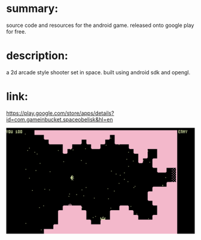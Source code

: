 # summary:
source code and resources for the android game.
released onto google play for free.

# description:
a 2d arcade style shooter set in space. built using android sdk and opengl.

# link:
https://play.google.com/store/apps/details?id=com.gameinbucket.spaceobelisk&hl=en

![image](spaceobelisk_screenshot_2.png?raw=true)
